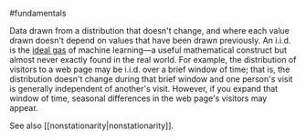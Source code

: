 #fundamentals

Data drawn from a distribution that doesn&#39;t change, and where each value
drawn doesn&#39;t depend on values that have been drawn previously. An i.i.d.
is the <a href="https://wikipedia.org/wiki/Ideal_gas" target="T">ideal gas</a>
of machine
learning—a useful mathematical construct but almost never exactly found
in the real world. For example, the distribution of visitors to a web page
may be i.i.d. over a brief window of time; that is, the distribution doesn&#39;t
change during that brief window and one person&#39;s visit is generally
independent of another&#39;s visit. However, if you expand that window of time,
seasonal differences in the web page&#39;s visitors may appear.

See also [[nonstationarity|nonstationarity]].

